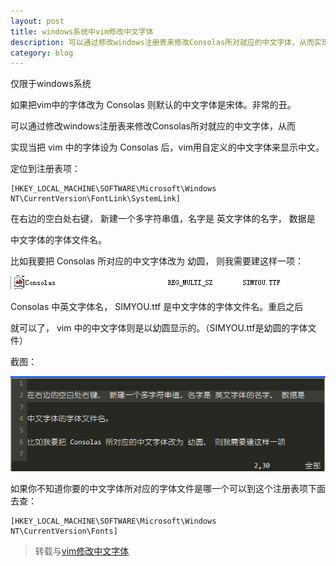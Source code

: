 ```yaml
---
layout: post
title: windows系统中vim修改中文字体  
description: 可以通过修改windows注册表来修改Consolas所对就应的中文字体，从而实现当把 vim 中的字体设为 Consolas 后，vim用自定义的中文字体来显示中文。
category: blog
---
```


仅限于windows系统

如果把vim中的字体改为 Consolas 则默认的中文字体是宋体。非常的丑。

可以通过修改windows注册表来修改Consolas所对就应的中文字体，从而

实现当把 vim 中的字体设为 Consolas 后，vim用自定义的中文字体来显示中文。

定位到注册表项：

    [HKEY_LOCAL_MACHINE\SOFTWARE\Microsoft\Windows NT\CurrentVersion\FontLink\SystemLink]

在右边的空白处右键， 新建一个多字符串值，名字是 英文字体的名字， 数据是

中文字体的字体文件名。

比如我要把 Consolas 所对应的中文字体改为 幼圆， 则我需要建这样一项：

![ZCB font](\images\vim-font\ZCB-font.png)

Consolas 中英文字体名， SIMYOU.ttf 是中文字体的字体文件名。重启之后

就可以了， vim 中的中文字体则是以幼圆显示的。（SIMYOU.ttf是幼圆的字体文件）

截图：

![VIM font](\images\vim-font\VIM-font.png)

如果你不知道你要的中文字体所对应的字体文件是哪一个可以到这个注册表项下面去查：

    [HKEY_LOCAL_MACHINE\SOFTWARE\Microsoft\Windows NT\CurrentVersion\Fonts]

> 转载与[vim修改中文字体][zz]

[zz]: http://tgstdj.blog.163.com/blog/static/74820040201323182749146/
